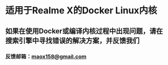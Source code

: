 # 适用于Realme X的Docker Linux内核
## 如果在使用Docker或编译内核过程中出现问题，请在搜索引擎中寻找错误的解决方案，并反馈我们
### 反馈邮箱：maox158@gmail.com
